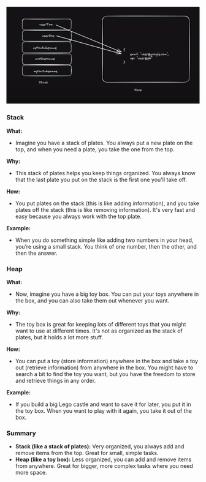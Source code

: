 ![alt text](heap_and_stack_diagram.png)

### Stack

**What:**
- Imagine you have a stack of plates. You always put a new plate on the top, and when you need a plate, you take the one from the top.

**Why:**
- This stack of plates helps you keep things organized. You always know that the last plate you put on the stack is the first one you'll take off.

**How:**
- You put plates on the stack (this is like adding information), and you take plates off the stack (this is like removing information). It's very fast and easy because you always work with the top plate.

**Example:**
- When you do something simple like adding two numbers in your head, you’re using a small stack. You think of one number, then the other, and then the answer.

### Heap

**What:**
- Now, imagine you have a big toy box. You can put your toys anywhere in the box, and you can also take them out whenever you want.

**Why:**
- The toy box is great for keeping lots of different toys that you might want to use at different times. It's not as organized as the stack of plates, but it holds a lot more stuff.

**How:**
- You can put a toy (store information) anywhere in the box and take a toy out (retrieve information) from anywhere in the box. You might have to search a bit to find the toy you want, but you have the freedom to store and retrieve things in any order.

**Example:**
- If you build a big Lego castle and want to save it for later, you put it in the toy box. When you want to play with it again, you take it out of the box.

### Summary
- **Stack (like a stack of plates):** Very organized, you always add and remove items from the top. Great for small, simple tasks.
- **Heap (like a toy box):** Less organized, you can add and remove items from anywhere. Great for bigger, more complex tasks where you need more space.